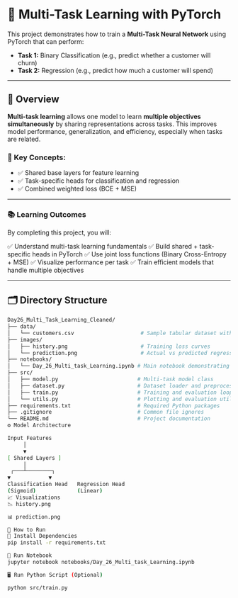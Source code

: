 # 🧠 Multi-Task Learning with PyTorch

This project demonstrates how to train a **Multi-Task Neural Network** using PyTorch that can perform:

- **Task 1:** Binary Classification (e.g., predict whether a customer will churn)  
- **Task 2:** Regression (e.g., predict how much a customer will spend)

---

## 🔎 Overview

**Multi-task learning** allows one model to learn **multiple objectives simultaneously** by sharing representations across tasks. This improves model performance, generalization, and efficiency, especially when tasks are related.

### 🧩 Key Concepts:
- ✅ Shared base layers for feature learning  
- ✅ Task-specific heads for classification and regression  
- ✅ Combined weighted loss (BCE + MSE)  

---
### 📚 Learning Outcomes
By completing this project, you will:

✅ Understand multi-task learning fundamentals
✅ Build shared + task-specific heads in PyTorch
✅ Use joint loss functions (Binary Cross-Entropy + MSE)
✅ Visualize performance per task
✅ Train efficient models that handle multiple objectives

---
## 🗂️ Directory Structure

```bash
Day26_Multi_Task_Learning_Cleaned/
├── data/
│   └── customers.csv                     # Sample tabular dataset with features and labels
├── images/
│   ├── history.png                       # Training loss curves
│   └── prediction.png                    # Actual vs predicted regression outputs
├── notebooks/
│   └── Day_26_Multi_task_Learning.ipynb # Main notebook demonstrating multi-task training
├── src/
│   ├── model.py                         # Multi-task model class
│   ├── dataset.py                       # Dataset loader and preprocessor
│   ├── train.py                         # Training and evaluation loop
│   └── utils.py                         # Plotting and evaluation utilities
├── requirements.txt                     # Required Python packages
├── .gitignore                           # Common file ignores
└── README.md                            # Project documentation
⚙️ Model Architecture

Input Features
     │
     ▼
[ Shared Layers ]
     │
 ┌───┴────────┐
▼            ▼
Classification Head   Regression Head
(Sigmoid)             (Linear)
📈 Visualizations
📉 history.png 

📊 prediction.png 

🧪 How to Run
🔧 Install Dependencies
pip install -r requirements.txt

📓 Run Notebook
jupyter notebook notebooks/Day_26_Multi_task_Learning.ipynb

🖥️ Run Python Script (Optional)

python src/train.py




